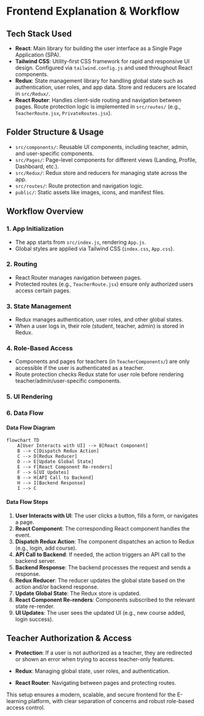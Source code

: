 # Frontend Explanation & Workflow

## Tech Stack Used

- **React**: Main library for building the user interface as a Single Page Application (SPA).
- **Tailwind CSS**: Utility-first CSS framework for rapid and responsive UI design. Configured via `tailwind.config.js` and used throughout React components.
- **Redux**: State management library for handling global state such as authentication, user roles, and app data. Store and reducers are located in `src/Redux/`.
- **React Router**: Handles client-side routing and navigation between pages. Route protection logic is implemented in `src/routes/` (e.g., `TeacherRoute.jsx`, `PrivateRoutes.jsx`).

## Folder Structure & Usage

- `src/components/`: Reusable UI components, including teacher, admin, and user-specific components.
- `src/Pages/`: Page-level components for different views (Landing, Profile, Dashboard, etc.).
- `src/Redux/`: Redux store and reducers for managing state across the app.
- `src/routes/`: Route protection and navigation logic.
- `public/`: Static assets like images, icons, and manifest files.

## Workflow Overview

### 1. App Initialization

- The app starts from `src/index.js`, rendering `App.js`.
- Global styles are applied via Tailwind CSS (`index.css`, `App.css`).

### 2. Routing

- React Router manages navigation between pages.
- Protected routes (e.g., `TeacherRoute.jsx`) ensure only authorized users access certain pages.

### 3. State Management

- Redux manages authentication, user roles, and other global states.
- When a user logs in, their role (student, teacher, admin) is stored in Redux.

### 4. Role-Based Access

- Components and pages for teachers (in `TeacherComponents/`) are only accessible if the user is authenticated as a teacher.
- Route protection checks Redux state for user role before rendering teacher/admin/user-specific components.

### 5. UI Rendering

### 6. Data Flow

#### Data Flow Diagram

```mermaid
flowchart TD
    A[User Interacts with UI] --> B[React Component]
    B --> C[Dispatch Redux Action]
    C --> D[Redux Reducer]
    D --> E[Update Global State]
    E --> F[React Component Re-renders]
    F --> G[UI Updates]
    B --> H[API Call to Backend]
    H --> I[Backend Response]
    I --> C
```

#### Data Flow Steps

1. **User Interacts with UI**: The user clicks a button, fills a form, or navigates a page.
2. **React Component**: The corresponding React component handles the event.
3. **Dispatch Redux Action**: The component dispatches an action to Redux (e.g., login, add course).
4. **API Call to Backend**: If needed, the action triggers an API call to the backend server.
5. **Backend Response**: The backend processes the request and sends a response.
6. **Redux Reducer**: The reducer updates the global state based on the action and/or backend response.
7. **Update Global State**: The Redux store is updated.
8. **React Component Re-renders**: Components subscribed to the relevant state re-render.
9. **UI Updates**: The user sees the updated UI (e.g., new course added, login success).

## Teacher Authorization & Access

- **Protection**: If a user is not authorized as a teacher, they are redirected or shown an error when trying to access teacher-only features.

- **Redux**: Managing global state, user roles, and authentication.
- **React Router**: Navigating between pages and protecting routes.

This setup ensures a modern, scalable, and secure frontend for the E-learning platform, with clear separation of concerns and robust role-based access control.
